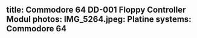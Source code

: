 title: Commodore 64 DD-001 Floppy Controller Modul
photos:
    IMG_5264.jpeg: Platine
systems:
    Commodore 64
---
